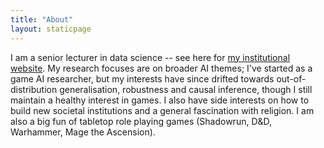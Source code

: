 ```yaml
---
title: "About"
layout: staticpage
---
```


I am a senior lecturer in data science -- see here for [my institutional website](https://www.essex.ac.uk/people/samot88004/spyros-samothrakis). My research focuses are on broader AI themes; I've started as a game AI researcher, but my interests have since drifted towards out-of-distribution generalisation, robustness and causal inference, though I still maintain a healthy interest in games. I also have side interests on how to build new societal institutions and a general fascination with religion. I am also a big fun of tabletop role playing games (Shadowrun, D&D, Warhammer, Mage the Ascension).
